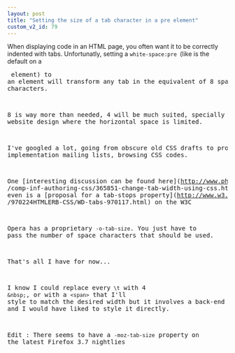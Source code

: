 ```yaml
---
layout: post
title: "Setting the size of a tab character in a pre element"
custom_v2_id: 79
---
```


When displaying code in an HTML page, you often want it to be correctly
indented with tabs. Unfortunatly, setting a `white-space:pre `(like is the
default on a <pre> element) to an element will transform any tab in the
equivalent of 8 space characters.

8 is way more than needed, 4 will be much suited, specially in a website
design where the horizontal space is limited.

I've googled a lot, going from obscure old CSS drafts to proprietary
implementation mailing lists, browsing CSS codes.

One [interesting discussion can be found here](http://www.phwinfo.com/forum
/comp-inf-authoring-css/365851-change-tab-width-using-css.html), there even is
a [proposal for a tab-stops property](http://www.w3.org/People/howcome/t
/970224HTMLERB-CSS/WD-tabs-970117.html) on the W3C

Opera has a proprietary `-o-tab-size`. You just have to pass the number of
space characters that should be used.

That's all I have for now...

I know I could replace every` \t` with 4 `&nbsp;`, or with a `<span>` that
I'll style to match the desired width but it involves a back-end processing
and I would have liked to style it directly.

Edit : There seems to have a `-moz-tab-size` property on the latest Firefox
3.7 nightlies


